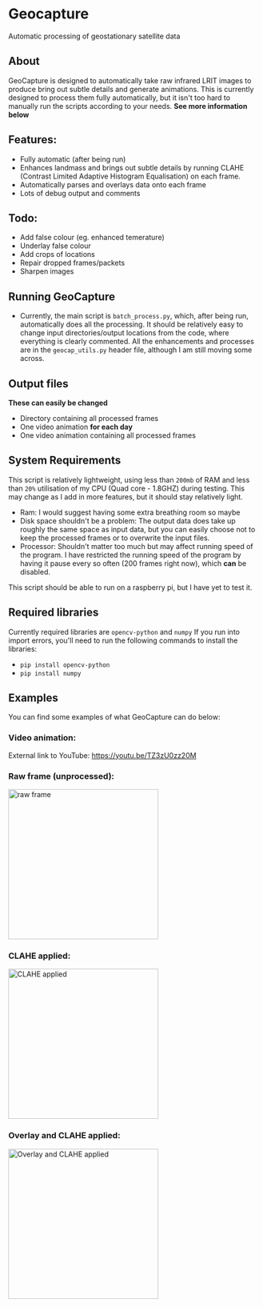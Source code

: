 # Geocapture
Automatic processing of geostationary satellite data

## About
GeoCapture is designed to automatically take raw infrared LRIT images to produce bring out subtle details and generate animations. This is currently designed to process them fully automatically, but it isn't too hard to manually run the scripts according to your needs.
**See more information below**

## Features:
- Fully automatic (after being run)
- Enhances landmass and brings out subtle details by running CLAHE (Contrast Limited Adaptive Histogram Equalisation) on each frame.
- Automatically parses and overlays data onto each frame
- Lots of debug output and comments

## Todo:
- Add false colour (eg. enhanced temerature)
- Underlay false colour
- Add crops of locations
- Repair dropped frames/packets
- Sharpen images

## Running GeoCapture
- Currently, the main script is `batch_process.py`, which, after being run, automatically does all the processing. It should be relatively easy to change input directories/output locations from the code, where everything is clearly commented. All the enhancements and processes are in the `geocap_utils.py` header file, although I am still moving some across.

## Output files
**These can easily be changed**
- Directory containing all processed frames
- One video animation **for each day**
- One video animation containing all processed frames

## System Requirements
This script is relatively lightweight, using less than `200mb` of RAM and less than `20%` utilisation of my CPU (Quad core - 1.8GHZ) during testing. This may change as I add in more features, but it should stay relatively light.
- Ram: I would suggest having some extra breathing room so maybe 
- Disk space shouldn't be a problem: The output data does take up roughly the same space as input data, but you can easily choose not to keep the processed frames or to overwrite the input files.
- Processor: Shouldn't matter too much but may affect running speed of the program. I have restricted the running speed of the program by having it pause every so often (200 frames right now), which **can** be disabled.

This script should be able to run on a raspberry pi, but I have yet to test it.

## Required libraries
Currently required libraries are `opencv-python` and `numpy`
If you run into import errors, you'll need to run the following commands to install the libraries:
- `pip install opencv-python`
- `pip install numpy`

## Examples
You can find some examples of what GeoCapture can do below:

### Video animation:
External link to YouTube:
https://youtu.be/TZ3zU0zz20M

### Raw frame (unprocessed):
<img src="https://raw.githubusercontent.com/technobird22/geocapture/master/examples/raw.jpg" width="300" title="raw frame">

### CLAHE applied:
<img src="https://raw.githubusercontent.com/technobird22/geocapture/master/examples/clahe.jpg" width="300" title="CLAHE applied">

### Overlay and CLAHE applied:
<img src="https://raw.githubusercontent.com/technobird22/geocapture/master/examples/clahe_overlay.jpg" width="300" title="Overlay and CLAHE applied">
